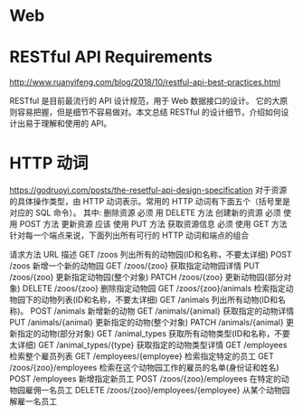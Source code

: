 # Web

RESTful API Requirements
====
http://www.ruanyifeng.com/blog/2018/10/restful-api-best-practices.html

RESTful 是目前最流行的 API 设计规范，用于 Web 数据接口的设计。
它的大原则容易把握，但是细节不容易做对。本文总结 RESTful 的设计细节，介绍如何设计出易于理解和使用的 API。


HTTP 动词
====
https://godruoyi.com/posts/the-resetful-api-design-specification
对于资源的具体操作类型，由 HTTP 动词表示。常用的 HTTP 动词有下面五个（括号里是对应的 SQL 命令）。
其中:
删除资源 必须 用 DELETE 方法
创建新的资源 必须 使用 POST 方法
更新资源 应该 使用 PUT 方法
获取资源信息 必须 使用 GET 方法
针对每一个端点来说，下面列出所有可行的 HTTP 动词和端点的组合

请求方法	URL	描述
GET	/zoos	列出所有的动物园(ID和名称，不要太详细)
POST	/zoos	新增一个新的动物园
GET	/zoos/{zoo}	获取指定动物园详情
PUT	/zoos/{zoo}	更新指定动物园(整个对象)
PATCH	/zoos/{zoo}	更新动物园(部分对象)
DELETE	/zoos/{zoo}	删除指定动物园
GET	/zoos/{zoo}/animals	检索指定动物园下的动物列表(ID和名称，不要太详细)
GET	/animals	列出所有动物(ID和名称)。
POST	/animals	新增新的动物
GET	/animals/{animal}	获取指定的动物详情
PUT	/animals/{animal}	更新指定的动物(整个对象)
PATCH	/animals/{animal}	更新指定的动物(部分对象)
GET	/animal_types	获取所有动物类型(ID和名称，不要太详细)
GET	/animal_types/{type}	获取指定的动物类型详情
GET	/employees	检索整个雇员列表
GET	/employees/{employee}	检索指定特定的员工
GET	/zoos/{zoo}/employees	检索在这个动物园工作的雇员的名单(身份证和姓名)
POST	/employees	新增指定新员工
POST	/zoos/{zoo}/employees	在特定的动物园雇佣一名员工
DELETE	/zoos/{zoo}/employees/{employee}	从某个动物园解雇一名员工
